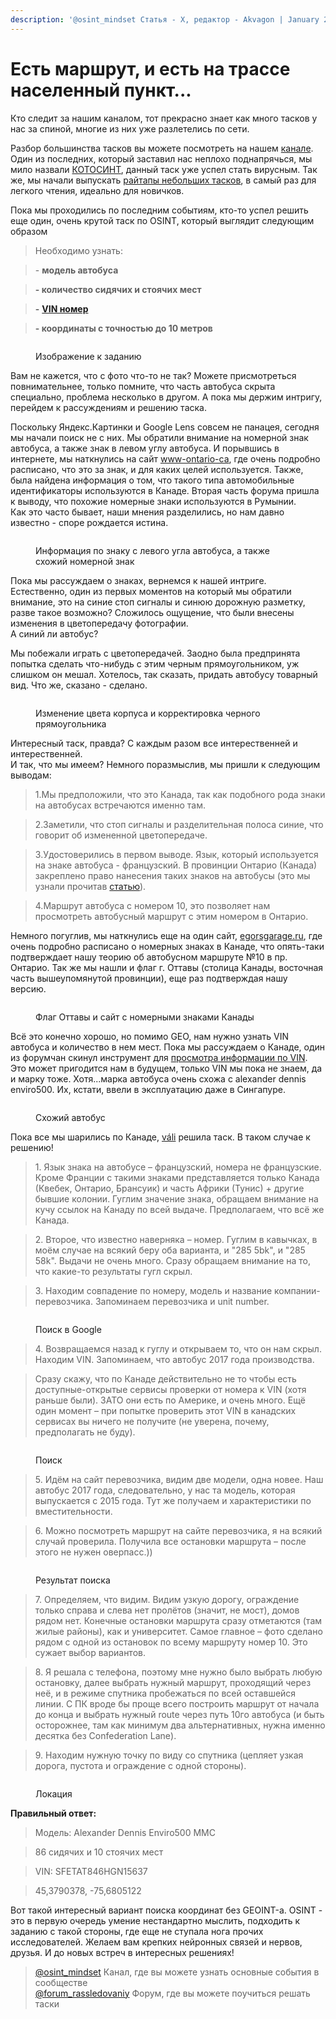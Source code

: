 ```yaml
---
description: '@osint_mindset Статья - X, редактор - Akvagon | January 29, 2023'
---
```


# Есть маршрут, и есть на трассе населенный пункт...

Кто следит за нашим каналом, тот прекрасно знает как много тасков у нас за спиной, многие из них уже разлетелись по сети.

Разбор большинства тасков вы можете посмотреть на нашем [канале](https://t.me/osint\_mindset). Один из последних, который заставил нас неплохо поднапрячься, мы мило назвали [КОТОСИНТ](https://t.me/osint\_mindset/184), данный таск уже успел стать вирусным. Так же, мы начали выпускать [райтапы небольших тасков](https://osint-mindset.gitbook.io/cases/o-more-more...), в самый раз для легкого чтения, идеально для новичков.

Пока мы проходились по последним событиям, кто-то успел решить еще один, очень крутой таск по OSINT, который выглядит следующим образом

> Необходимо узнать:

> \- **модель автобуса**

> **- количество сидячих и стоячих мест**

> **-** [**VIN номер**](https://ru.wikipedia.org/wiki/%D0%98%D0%B4%D0%B5%D0%BD%D1%82%D0%B8%D1%84%D0%B8%D0%BA%D0%B0%D1%86%D0%B8%D0%BE%D0%BD%D0%BD%D1%8B%D0%B9\_%D0%BD%D0%BE%D0%BC%D0%B5%D1%80\_%D1%82%D1%80%D0%B0%D0%BD%D1%81%D0%BF%D0%BE%D1%80%D1%82%D0%BD%D0%BE%D0%B3%D0%BE\_%D1%81%D1%80%D0%B5%D0%B4%D1%81%D1%82%D0%B2%D0%B0)

> **- координаты с точностью до 10 метров**

<figure><img src="https://telegra.ph/file/aec18a64bac8ba655b234.jpg" alt=""><figcaption><p>Изображение к заданию</p></figcaption></figure>

Вам не кажется, что с фото что-то не так? Можете присмотреться повнимательнее, только помните, что часть автобуса скрыта специально, проблема несколько в другом. А пока мы держим интригу, перейдем к рассуждениям и решению таска.

Поскольку Яндекс.Картинки и Google Lens совсем не панацея, сегодня мы начали поиск не с них. Мы обратили внимание на номерной знак автобуса, а также знак в левом углу автобуса. И порывшись в интернете, мы наткнулись на сайт [www-ontario-ca](https://www-ontario-ca.translate.goog/laws/regulation/r02393?\_x\_tr\_sl=auto&\_x\_tr\_tl=ru&\_x\_tr\_hl=ru), где очень подробно расписано, что это за знак, и для каких целей используется. Также, была найдена информация о том, что такого типа автомобильные идентификаторы используются в Канаде. Вторая часть форума пришла к выводу, что похожие номерные знаки используются в Румынии.\
Как это часто бывает, наши мнения разделились, но нам давно известно - споре рождается истина.

<figure><img src="https://telegra.ph/file/4a75229c271490cc51a7d.jpg" alt=""><figcaption><p>Информация по знаку с левого угла автобуса, а также схожий номерной знак</p></figcaption></figure>

Пока мы рассуждаем о знаках, вернемся к нашей интриге. Естественно, один из первых моментов на который мы обратили внимание, это на синие стоп сигналы и синюю дорожную разметку, разве такое возможно? Сложилось ощущение, что были внесены изменения в цветопередачу фотографии.\
А синий ли автобус?

Мы побежали играть с цветопередачей. Заодно была предпринята попытка сделать что-нибудь с этим черным прямоугольником, уж слишком он мешал. Хотелось, так сказать, придать автобусу товарный вид. Что же, сказано - сделано.

<figure><img src="https://telegra.ph/file/114f1b395a7437cc9e022.jpg" alt=""><figcaption><p>Изменение цвета корпуса и корректировка черного прямоугольника</p></figcaption></figure>

Интересный таск, правда? С каждым разом все интерественней и интерественней.\
И так, что мы имеем? Немного поразмыслив, мы пришли к следующим выводам:

> 1.Мы предположили, что это Канада, так как подобного рода знаки на автобусах встречаются именно там.

> 2.Заметили, что стоп сигналы и разделительная полоса синие, что говорит об измененной цветопередаче.

> 3.Удостоверились в первом выводе. Язык, который используется на знаке автобуса - французский. В провинции Онтарио (Канада) закреплено право нанесения таких знаков на автобусы (это мы узнали прочитав [статью](https://www-ontario-ca.translate.goog/laws/regulation/r02393?\_x\_tr\_sl=auto&\_x\_tr\_tl=ru&\_x\_tr\_hl=ru)).

> 4.Маршрут автобуса с номером 10, это позволяет нам просмотреть автобусный маршрут с этим номером в Онтарио.

Немного погуглив, мы наткнулись еще на один сайт, [egorsgarage.ru](https://egorsgarage.ru/kanadskie-nomera-mashin/), где очень подробно расписано о номерных знаках в Канаде, что опять-таки подтверждает нашу теорию об автобусном маршруте №10 в пр. Онтарио. Так же мы нашли и флаг г. Оттавы (столица Канады, восточная часть вышеупомянутой провинции), еще раз подтверждая нашу версию.

<figure><img src="https://telegra.ph/file/0bc03a10833591129931a.jpg" alt=""><figcaption><p>Флаг Оттавы и сайт с номерными знаками Канады</p></figcaption></figure>

Всё это конечно хорошо, но помимо GEO, нам нужно узнать VIN автобуса и количество в нем мест. Пока мы рассуждаем о Канаде, один из форумчан скинул инструмент для [просмотра информации по VIN](https://cptdb.ca/wiki/index.php/Alexander\_Dennis\_Enviro500\_'6\_VINs'). Это может пригодится нам в будущем, только VIN мы пока не знаем, да и марку тоже. Хотя...марка автобуса очень схожа с alexander dennis enviro500. Их, кстати, ввели в эксплуатацию даже в Сингапуре.

<figure><img src="https://telegra.ph/file/e95f5402b7971dafb0d91.jpg" alt=""><figcaption><p>Схожий автобус</p></figcaption></figure>

Пока все мы шарились по Канаде, [váli](https://t.me/vali\_ax) решила таск. В таком случае к решению!

> 1\. Язык знака на автобусе – французский, номера не французские. Кроме Франции с такими знаками представляется только Канада (Квебек, Онтарио, Брансуик) и часть Африки (Тунис) + другие бывшие колонии. Гуглим значение знака, обращаем внимание на кучу ссылок на Канаду по всей выдаче. Предполагаем, что всё же Канада.

> 2\. Второе, что известно наверняка – номер. Гуглим в кавычках, в моём случае на всякий беру оба варианта, и "285 5bk", и "285 58k". Выдачи не очень много. Сразу обращаем внимание на то, что какие-то результаты гугл скрыл.

> 3\. Находим совпадение по номеру, модель и название компании-перевозчика. Запоминаем перевозчика и unit number.

<figure><img src="https://telegra.ph/file/0448d0c35d69d6df5e0d7.jpg" alt=""><figcaption><p>Поиск в Google</p></figcaption></figure>

> 4\. Возвращаемся назад к гуглу и открываем то, что он нам скрыл. Находим VIN. Запоминаем, что автобус 2017 года производства.

> Сразу скажу, что по Канаде действительно не то чтобы есть доступные-открытые сервисы проверки от номера к VIN (хотя раньше были). ЗАТО они есть по Америке, и очень много. Ещё один момент – при попытке проверить этот VIN в канадских сервисах вы ничего не получите (не уверена, почему, предполагать не буду).

<figure><img src="https://telegra.ph/file/46f737e28c16ffffee954.jpg" alt=""><figcaption><p>Поиск</p></figcaption></figure>

> 5\. Идём на сайт перевозчика, видим две модели, одна новее. Наш автобус 2017 года, следовательно, у нас та модель, которая выпускается с 2015 года. Тут же получаем и характеристики по вместительности.

> 6\. Можно посмотреть маршрут на сайте перевозчика, я на всякий случай проверила. Получила все остановки маршрута – после этого не нужен оверпасс.))

<figure><img src="https://telegra.ph/file/37aa5eee7ce201bf1350d.jpg" alt=""><figcaption><p>Результат поиска</p></figcaption></figure>

> 7\. Определяем, что видим. Видим узкую дорогу, ограждение только справа и слева нет пролётов (значит, не мост), домов рядом нет. Конечные остановки маршрута сразу отметаются (там жилые районы), как и университет. Самое главное – фото сделано рядом с одной из остановок по всему маршруту номер 10. Это сужает выбор вариантов.

> 8\. Я решала с телефона, поэтому мне нужно было выбрать любую остановку, далее выбрать нужный маршрут, проходящий через неё, и в режиме спутника пробежаться по всей оставшейся линии. С ПК вроде бы проще всего построить маршрут от начала до конца и выбрать нужный route через путь 10го автобуса (и быть осторожнее, там как минимум два альтернативных, нужна именно десятка без Confederation Lane).

> 9\. Находим нужную точку по виду со спутника (цепляет узкая дорога, пустота и ограждение с одной стороны).

<figure><img src="https://telegra.ph/file/ff059dea4089411ce5382.jpg" alt=""><figcaption><p>Локация</p></figcaption></figure>

**Правильный ответ:**

> Модель: Alexander Dennis Enviro500 MMC

> 86 сидячих и 10 стоячих мест

> VIN: SFETAT846HGN15637

> 45,3790378, -75,6805122

Вот такой интересный вариант поиска координат без GEOINT-а. OSINT - это в первую очередь умение нестандартно мыслить, подходить к заданию с такой стороны, где еще не ступала нога прочих исследователей. Желаем вам крепких нейронных связей и нервов, друзья. И до новых встреч в интересных решениях!

> [@osint\_mindset](https://t.me/osint\_mindset) Канал, где вы можете узнать основные события в сообществе[\
> @forum\_rassledovaniy](https://t.me/+GMxoDCvLO0k0MWRi) Форум, где вы можете поучиться решать таски
